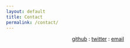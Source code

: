 ```yaml
---
layout: default
title: Contact
permalink: /contact/
---
```

<center>
<a href="https://github.com/lostcarrier">github</a> : <a href="https://twitter.com/lostcarri3r">twitter</a> : <a href="mailto:lostcarrier@riseup.net">email</a>
</center>
